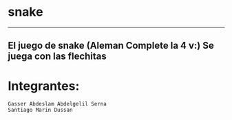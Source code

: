 # snake

------------------------------------
El juego de snake (Aleman Complete la 4 v:)
Se juega con las flechitas
------------------------------------
# Integrantes:
```
Gasser Abdeslam Abdelgelil Serna
Santiago Marin Dussan
```
